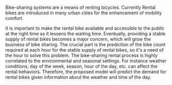 Bike-sharing systems are a means of renting bicycles. Currently Rental bikes are introduced in many urban cities for the enhancement of mobility comfort.

It is important to make the rental bike available and accessible to the public at the right time as it lessens the waiting time. Eventually, providing a stable supply of rental bikes becomes a major concern, which will grow the business of bike sharing. The crucial part is the prediction of the bike count required at each hour for the stable supply of rental bikes, so it's a need of the hour to solve this problem. The bike-sharing rental process is highly correlated to the environmental and seasonal settings. For instance weather conditions, day of the week, season, hour of the day, etc. can affect the rental behaviors. Therefore, the proposed model will predict the demand for rental bikes given information about the weather and time of the day.
